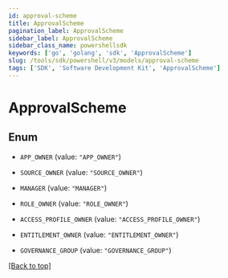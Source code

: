 ```yaml
---
id: approval-scheme
title: ApprovalScheme
pagination_label: ApprovalScheme
sidebar_label: ApprovalScheme
sidebar_class_name: powershellsdk
keywords: ['go', 'golang', 'sdk', 'ApprovalScheme'] 
slug: /tools/sdk/powershell/v3/models/approval-scheme
tags: ['SDK', 'Software Development Kit', 'ApprovalScheme']
---
```



# ApprovalScheme

## Enum


* `APP_OWNER` (value: `"APP_OWNER"`)

* `SOURCE_OWNER` (value: `"SOURCE_OWNER"`)

* `MANAGER` (value: `"MANAGER"`)

* `ROLE_OWNER` (value: `"ROLE_OWNER"`)

* `ACCESS_PROFILE_OWNER` (value: `"ACCESS_PROFILE_OWNER"`)

* `ENTITLEMENT_OWNER` (value: `"ENTITLEMENT_OWNER"`)

* `GOVERNANCE_GROUP` (value: `"GOVERNANCE_GROUP"`)


[[Back to top]](#) 

